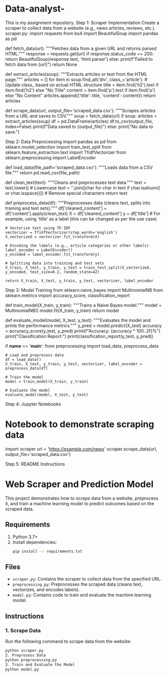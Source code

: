 # Data-analyst-
This is my assignment repository.
Step 1: Scraper Implementation
Create a scraper to collect data from a website (e.g., news articles, reviews, etc.).
scraper.py:
import requests
from bs4 import BeautifulSoup
import pandas as pd

def fetch_data(url):
    """Fetches data from a given URL and returns parsed HTML."""
    response = requests.get(url)
    if response.status_code == 200:
        return BeautifulSoup(response.text, 'html.parser')
    else:
        print(f"Failed to fetch data from {url}")
        return None

def extract_articles(soup):
    """Extracts articles or text from the HTML page."""
    articles = []
    for item in soup.find_all('div', class_='article'):  # Update class_ based on actual HTML structure
        title = item.find('h2').text if item.find('h2') else "No Title"
        content = item.find('p').text if item.find('p') else "No Content"
        articles.append({'title': title, 'content': content})
    return articles

def scrape_data(url, output_file='scraped_data.csv'):
    """Scrapes articles from a URL and saves to CSV."""
    soup = fetch_data(url)
    if soup:
        articles = extract_articles(soup)
        df = pd.DataFrame(articles)
        df.to_csv(output_file, index=False)
        print(f"Data saved to {output_file}")
    else:
        print("No data to save.")


Step 2: Data Preprocessing
import pandas as pd
from sklearn.model_selection import train_test_split
from sklearn.feature_extraction.text import TfidfVectorizer
from sklearn.preprocessing import LabelEncoder

def load_data(file_path='scraped_data.csv'):
    """Loads data from a CSV file."""
    return pd.read_csv(file_path)

def clean_text(text):
    """Cleans and preprocesses text data."""
    text = text.lower()  # Lowercase
    text = ''.join([char for char in text if char.isalnum() or char.isspace()])  # Remove special characters
    return text

def preprocess_data(df):
    """Preprocesses data (cleans text, splits into training and test sets)."""
    df['cleaned_content'] = df['content'].apply(clean_text)
    X = df['cleaned_content']
    y = df['title']  # For example, using 'title' as a label (this can be changed as per the use case)
    
    # Vectorize text using TF-IDF
    vectorizer = TfidfVectorizer(stop_words='english')
    X_vectorized = vectorizer.fit_transform(X)
    
    # Encoding the labels (e.g., article categories or other labels)
    label_encoder = LabelEncoder()
    y_encoded = label_encoder.fit_transform(y)
    
    # Splitting data into training and test sets
    X_train, X_test, y_train, y_test = train_test_split(X_vectorized, y_encoded, test_size=0.2, random_state=42)
    
    return X_train, X_test, y_train, y_test, vectorizer, label_encoder


Step 3: Model Training
from sklearn.naive_bayes import MultinomialNB
from sklearn.metrics import accuracy_score, classification_report

def train_model(X_train, y_train):
    """Trains a Naive Bayes model."""
    model = MultinomialNB()
    model.fit(X_train, y_train)
    return model

def evaluate_model(model, X_test, y_test):
    """Evaluates the model and prints the performance metrics."""
    y_pred = model.predict(X_test)
    accuracy = accuracy_score(y_test, y_pred)
    print(f"Accuracy: {accuracy * 100:.2f}%")
    print("Classification Report:")
    print(classification_report(y_test, y_pred))

if __name__ == '__main__':
    from preprocessing import load_data, preprocess_data
    
    # Load and preprocess data
    df = load_data()
    X_train, X_test, y_train, y_test, vectorizer, label_encoder = preprocess_data(df)
    
    # Train the model
    model = train_model(X_train, y_train)
    
    # Evaluate the model
    evaluate_model(model, X_test, y_test)


Step 4: Jupyter Notebooks
# Notebook to demonstrate scraping data

import scraper
url = 'https://example.com/news'
scraper.scrape_data(url, output_file='scraped_data.csv')


Step 5: README Instructions
# Web Scraper and Prediction Model

This project demonstrates how to scrape data from a website, preprocess it, and train a machine learning model to predict outcomes based on the scraped data.

## Requirements

1. Python 3.7+
2. Install dependencies:
    ```bash
    pip install -r requirements.txt
    ```

## Files

- `scraper.py`: Contains the scraper to collect data from the specified URL.
- `preprocessing.py`: Preprocesses the scraped data (cleans text, vectorizes, and encodes labels).
- `model.py`: Contains code to train and evaluate the machine learning model.

## Instructions

### 1. Scrape Data

Run the following command to scrape data from the website:
```bash
python scraper.py
2. Preprocess Data
python preprocessing.py
3. Train and Evaluate the Model
python model.py




